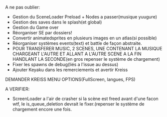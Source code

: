 A ne pas oublier:
* Gestion du SceneLoader Preload + Nodes a passer(musique yuugure)
* Gestion des saves dans le splash(et global)
* Gestion du Game over
* Réorganiser SE par dossiers!
* Convertir animatedsprites en plusieurs images en un atlas(si possible)
* Réorganiser systèmes events(text) et battle de façon abstraite.
* POUR TRANSFERER MUSIC, 2 SCENES, UNE CONTENANT LA MUSIQUE CHARGEANT L'AUTRE ET ALLANT A L'AUTRE SCENE A LA FIN HANDLANT LA SECONDE(en gros repenser le système de chargement)
* Fixer les spawns de debug(liés a l'issue au dessus)
* Ajouter Keyaku dans les remerciements et avertir Kreiss

DEMANDER KREISS MENU OPTIONS(FullScreen, langues, FPS)


A VERIFIER:
* ScreenLoader a l'air de crasher si la scène est freed avant d'une facon wtf, le is_queue_deletion devrait le fixer.(repenser le système de chargement encore une fois.

